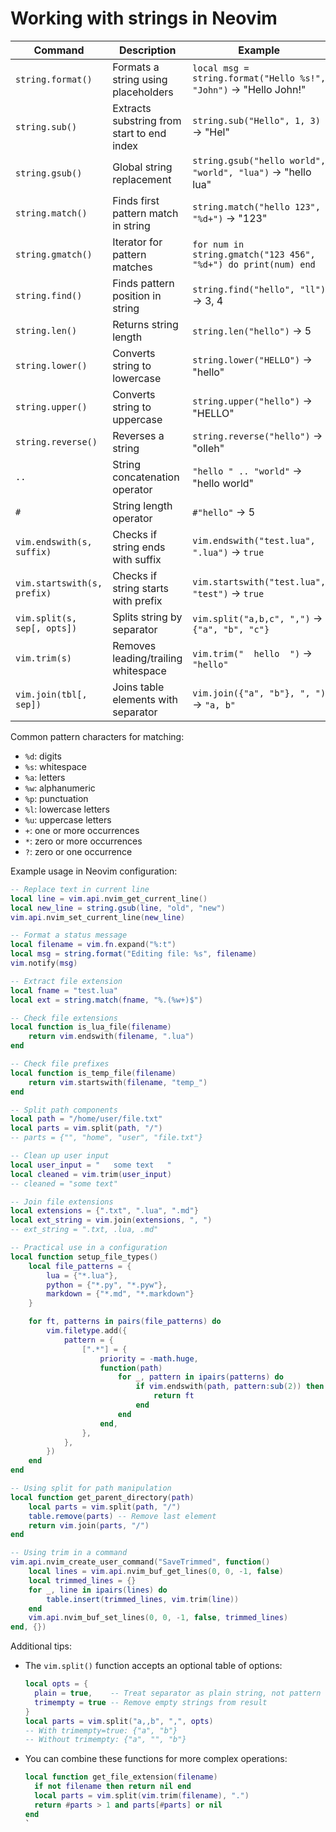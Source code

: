 # Working with strings in Neovim

| Command                     | Description                                | Example                                                          |
| --------------------------- | ------------------------------------------ | ---------------------------------------------------------------- |
| `string.format()`           | Formats a string using placeholders        | `local msg = string.format("Hello %s!", "John")` → "Hello John!" |
| `string.sub()`              | Extracts substring from start to end index | `string.sub("Hello", 1, 3)` → "Hel"                              |
| `string.gsub()`             | Global string replacement                  | `string.gsub("hello world", "world", "lua")` → "hello lua"       |
| `string.match()`            | Finds first pattern match in string        | `string.match("hello 123", "%d+")` → "123"                       |
| `string.gmatch()`           | Iterator for pattern matches               | `for num in string.gmatch("123 456", "%d+") do print(num) end`   |
| `string.find()`             | Finds pattern position in string           | `string.find("hello", "ll")` → 3, 4                              |
| `string.len()`              | Returns string length                      | `string.len("hello")` → 5                                        |
| `string.lower()`            | Converts string to lowercase               | `string.lower("HELLO")` → "hello"                                |
| `string.upper()`            | Converts string to uppercase               | `string.upper("hello")` → "HELLO"                                |
| `string.reverse()`          | Reverses a string                          | `string.reverse("hello")` → "olleh"                              |
| `..`                        | String concatenation operator              | `"hello " .. "world"` → "hello world"                            |
| `#`                         | String length operator                     | `#"hello"` → 5                                                   |
| `vim.endswith(s, suffix)`   | Checks if string ends with suffix          | `vim.endswith("test.lua", ".lua")` → `true`                      |
| `vim.startswith(s, prefix)` | Checks if string starts with prefix        | `vim.startswith("test.lua", "test")` → `true`                    |
| `vim.split(s, sep[, opts])` | Splits string by separator                 | `vim.split("a,b,c", ",")` → `{"a", "b", "c"}`                    |
| `vim.trim(s)`               | Removes leading/trailing whitespace        | `vim.trim("  hello  ")` → `"hello"`                              |
| `vim.join(tbl[, sep])`      | Joins table elements with separator        | `vim.join({"a", "b"}, ", ")` → `"a, b"`                          |

Common pattern characters for matching:

- `%d`: digits
- `%s`: whitespace
- `%a`: letters
- `%w`: alphanumeric
- `%p`: punctuation
- `%l`: lowercase letters
- `%u`: uppercase letters
- `+`: one or more occurrences
- `*`: zero or more occurrences
- `?`: zero or one occurrence

Example usage in Neovim configuration:

```lua
-- Replace text in current line
local line = vim.api.nvim_get_current_line()
local new_line = string.gsub(line, "old", "new")
vim.api.nvim_set_current_line(new_line)

-- Format a status message
local filename = vim.fn.expand("%:t")
local msg = string.format("Editing file: %s", filename)
vim.notify(msg)

-- Extract file extension
local fname = "test.lua"
local ext = string.match(fname, "%.(%w+)$")
```

```lua
-- Check file extensions
local function is_lua_file(filename)
    return vim.endswith(filename, ".lua")
end

-- Check file prefixes
local function is_temp_file(filename)
    return vim.startswith(filename, "temp_")
end

-- Split path components
local path = "/home/user/file.txt"
local parts = vim.split(path, "/")
-- parts = {"", "home", "user", "file.txt"}

-- Clean up user input
local user_input = "   some text   "
local cleaned = vim.trim(user_input)
-- cleaned = "some text"

-- Join file extensions
local extensions = {".txt", ".lua", ".md"}
local ext_string = vim.join(extensions, ", ")
-- ext_string = ".txt, .lua, .md"

-- Practical use in a configuration
local function setup_file_types()
    local file_patterns = {
        lua = {"*.lua"},
        python = {"*.py", "*.pyw"},
        markdown = {"*.md", "*.markdown"}
    }

    for ft, patterns in pairs(file_patterns) do
        vim.filetype.add({
            pattern = {
                [".*"] = {
                    priority = -math.huge,
                    function(path)
                        for _, pattern in ipairs(patterns) do
                            if vim.endswith(path, pattern:sub(2)) then
                                return ft
                            end
                        end
                    end,
                },
            },
        })
    end
end

-- Using split for path manipulation
local function get_parent_directory(path)
    local parts = vim.split(path, "/")
    table.remove(parts) -- Remove last element
    return vim.join(parts, "/")
end

-- Using trim in a command
vim.api.nvim_create_user_command("SaveTrimmed", function()
    local lines = vim.api.nvim_buf_get_lines(0, 0, -1, false)
    local trimmed_lines = {}
    for _, line in ipairs(lines) do
        table.insert(trimmed_lines, vim.trim(line))
    end
    vim.api.nvim_buf_set_lines(0, 0, -1, false, trimmed_lines)
end, {})
```

Additional tips:

- The `vim.split()` function accepts an optional table of options:

  ```lua
  local opts = {
    plain = true,    -- Treat separator as plain string, not pattern
    trimempty = true -- Remove empty strings from result
  }
  local parts = vim.split("a,,b", ",", opts)
  -- With trimempty=true: {"a", "b"}
  -- Without trimempty: {"a", "", "b"}
  ```

- You can combine these functions for more complex operations:
  ```lua
  local function get_file_extension(filename)
    if not filename then return nil end
    local parts = vim.split(vim.trim(filename), ".")
    return #parts > 1 and parts[#parts] or nil
  end
  `
  ```
